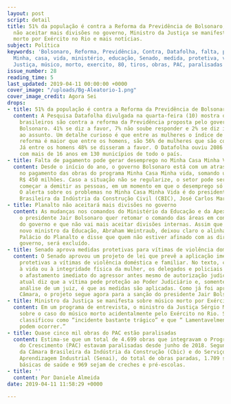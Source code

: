 ```yaml
---
layout: post
script: detail
title: 51% da população é contra a Reforma da Previdência de Bolsonaro, Planalto diz
  não aceitar mais divisões no governo, Ministro da Justiça se manifesta sobre músico
  morto por Exército no Rio e mais notícias.
subject: Política
keywords: 'Bolsonaro, Reforma, Previdência, Contra, Datafolha, falta, pagamento, desemprego,
  Minha, casa, vida, ministério, educação, Senado, medida, protetiva, violência, doméstica,
  Justiça, músico, morto, exercito, 80, tiros, obras, PAC, paralisadas '
issue_number: 28
reading_time: 5
last_updated: 2019-04-11 00:00:00 +0000
cover_image: "/uploads/Bg-Aleatorio-1.png"
cover_image_credit: Agora Sei
drops:
- title: 51% da população é contra a Reforma da Previdência de Bolsonaro
  content: A Pesquisa Datafolha divulgada na quarta-feira (10) mostra que 51% dos
    brasileiros são contra a reforma da Previdência proposta pelo governo de Jair
    Bolsonaro. 41% se diz a favor, 7% não soube responder e 2% se diz indiferente
    ao assunto. Um detalhe curioso é que entre as mulheres o índice de rejeição a
    reforma é maior que entre os homens, são 56% de mulheres que são contra a reforma.
    Já entre os homens 48% se disseram a favor. O Datafolha ouviu 2086 brasileiros
    com mais de 16 anos em 130 municípios de todo o país.
- title: Falta de pagamento pode gerar desemprego no Minha Casa Minha Vida
  content: Desde o início do ano, o governo Bolsonaro está com um atraso de 45 dias
    no pagamento das obras do programa Minha Casa Minha vida, somando um total de
    R$ 450 milhões. Caso a situação não se regularize, o setor pode ser obrigado a
    começar a demitir as pessoas, em um momento em que o desemprego só está aumentando.
    O alerta sobre os problemas no Minha Casa Minha Vida é do presidente da Câmara
    Brasileira da Indústria da Construção Civil (CBIC), José Carlos Martins.
- title: Planalto não aceitará mais divisões no governo
  content: As mudanças nos comandos do Ministério da Educação e da Apex mostram que
    o presidente Jair Bolsonaro quer retomar o comando das áreas em conflito dentro
    do governo e que não vai mais aceitar divisões internas. Assim que foi nomeado
    novo ministro da Educação, Abraham Weintraub, deixou claro o alinhamento com o
    Palácio do Planalto e disse que quem não estiver afinado com as diretrizes do
    governo, será excluído.
- title: Senado aprova medidas protetivas para vítimas de violência doméstica
  content: O Senado aprovou um projeto de lei que prevê a aplicação imediata de medidas
    protetivas a vítimas de violência doméstica e familiar. No texto, caso haja risco
    à vida ou à integridade física da mulher, os delegados e policiais poderão determinar
    o afastamento imediato do agressor antes mesmo de autorização judicial. A lei
    atual diz que a vítima pede proteção ao Poder Judiciário e, somente depois da
    análise de um juiz, é que as medidas são aplicadas. Como já foi aprovado pela
    Câmara, o projeto segue agora para a sanção do presidente Jair Bolsonaro.
- title: Ministro da Justiça se manifesta sobre músico morto por Exército no Rio
  content: Em um programa de entrevista, o ministro da Justiça Sérgio Moro se manifestou
    sobre o caso do músico morto acidentalmente pelo Exército no Rio. Sérgio Moro
    classificou como “incidente bastante trágico” e que “ Lamentavelmente, esses fatos
    podem ocorrer.”
- title: Quase cinco mil obras do PAC estão paralisadas
  content: Estima-se que um total de 4.699 obras que integravam o Programa de Aceleração
    do Crescimento (PAC) estavam paralisadas desde junho de 2018. Segundo o levantamento
    da Câmara Brasileira da Indústria da Construção (Cbic) e do Serviço Nacional de
    Aprendizagem Industrial (Senai), do total de obras paradas, 1.709 são de unidades
    básicas de saúde e 969 sejam de creches e pré-escolas.
- title: ''
  content: Por Daniele Almeida
date: 2019-04-11 11:58:29 +0000

---
```

